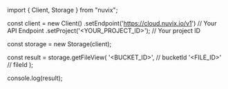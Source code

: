 import { Client, Storage } from "nuvix";

const client = new Client()
.setEndpoint('https://cloud.nuvix.io/v1') // Your API Endpoint
.setProject('<YOUR_PROJECT_ID>'); // Your project ID

const storage = new Storage(client);

const result = storage.getFileView(
'<BUCKET_ID>', // bucketId
'<FILE_ID>' // fileId
);

console.log(result);
